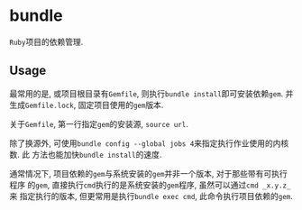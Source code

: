 # bundle

`Ruby`项目的依赖管理.

## Usage

最常用的是, 或项目根目录有`Gemfile`, 则执行`bundle install`即可安装依赖`gem`. 并
生成`Gemfile.lock`, 固定项目使用的`gem`版本.

关于`Gemfile`, 第一行指定`gem`的安装源, `source url`.

除了换源外, 可使用`bundle config --global jobs 4`来指定执行作业使用的内核数. 此
方法也能加快`bundle install`的速度.

通常情况下, 项目依赖的`gem`与系统安装的`gem`并非一个版本, 对于那些带有可执行程序
的`gem`, 直接执行`cmd`执行的是系统安装的`gem`程序, 虽然可以通过`cmd _x.y.z_`来
指定执行的版本, 但更常用是执行`bundle exec cmd`, 此命令执行项目依赖的`gem`.
